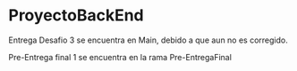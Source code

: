 # ProyectoBackEnd

Entrega Desafio 3 se encuentra en Main, debido a que aun no es corregido.

Pre-Entrega final 1 se encuentra en la rama Pre-EntregaFinal
